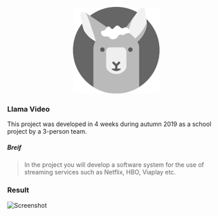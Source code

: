 <p align="center">
<img src="https://github.com/hojelse/llama-video/blob/master/src/main/resources/logo.png" alt="Llama Video logo" width="200" height="200">
</p>

### Llama Video

This project was developed in 4 weeks during autumn 2019 as a school project by a 3-person team.

##### Breif
> In the project you will develop a software system for the use of streaming services such as Netflix, HBO, Viaplay etc.

### Result
![Screenshot][screenshot]

[screenshot]: https://user-images.githubusercontent.com/34659757/82268070-5df4d480-996e-11ea-863f-65b70882d6f8.png "Llama Video screenshot"
